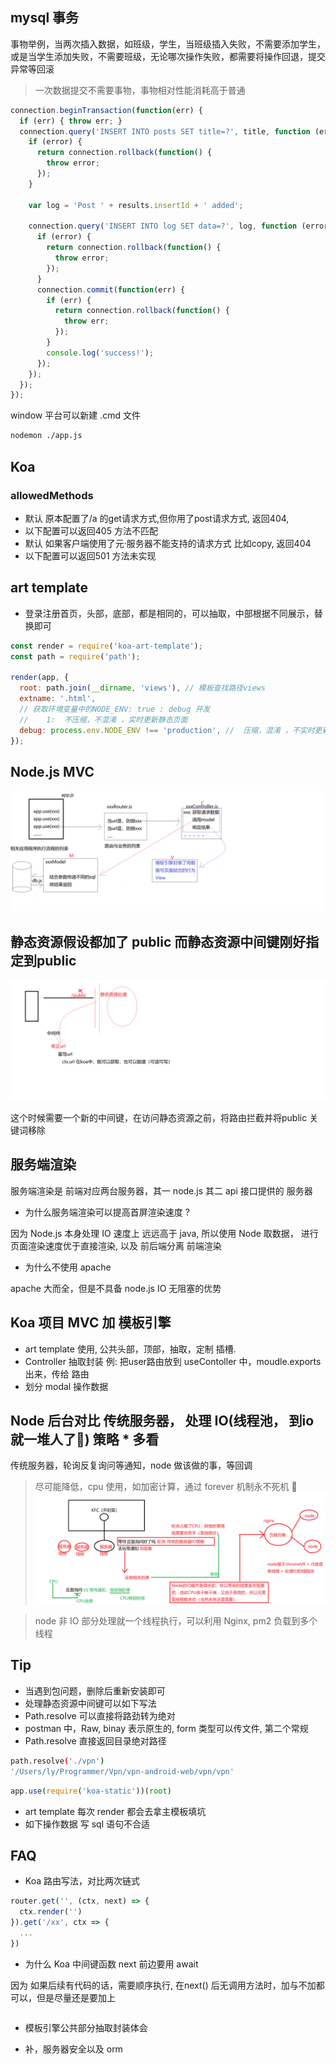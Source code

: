 

## mysql 事务

事物举例，当两次插入数据，如班级，学生，当班级插入失败，不需要添加学生，或是当学生添加失败，不需要班级，无论哪次操作失败，都需要将操作回退，提交异常等回滚

> 一次数据提交不需要事物，事物相对性能消耗高于普通

```js
connection.beginTransaction(function(err) {
  if (err) { throw err; }
  connection.query('INSERT INTO posts SET title=?', title, function (error, results, fields) {
    if (error) {
      return connection.rollback(function() {
        throw error;
      });
    }

    var log = 'Post ' + results.insertId + ' added';

    connection.query('INSERT INTO log SET data=?', log, function (error, results, fields) {
      if (error) {
        return connection.rollback(function() {
          throw error;
        });
      }
      connection.commit(function(err) {
        if (err) {
          return connection.rollback(function() {
            throw err;
          });
        }
        console.log('success!');
      });
    });
  });
});
```

window 平台可以新建 .cmd 文件

```sh
nodemon ./app.js
```

## Koa

### allowedMethods

- 默认 原本配置了/a 的get请求方式,但你用了post请求方式, 返回404,
- 以下配置可以返回405  方法不匹配
- 默认 如果客户端使用了元·服务器不能支持的请求方式 比如copy, 返回404
- 以下配置可以返回501  方法未实现

## art template

- 登录注册首页，头部，底部，都是相同的，可以抽取，中部根据不同展示，替换即可

```js
const render = require('koa-art-template');
const path = require('path');

render(app, {
  root: path.join(__dirname, 'views'), // 模板查找路径views
  extname: '.html',
  // 获取环境变量中的NODE_ENV: true : debug 开发
  //    1:  不压缩，不混淆 ，实时更新静态页面
  debug: process.env.NODE_ENV !== 'production', //  压缩，混淆 ，不实时更新静态页面
});

```

## Node.js MVC
![mvc](imgs/27/03_MVC.png)

## 静态资源假设都加了 public 而静态资源中间键刚好指定到public

![mvc](imgs/27/reset_public.png)

 这个时候需要一个新的中间键，在访问静态资源之前，将路由拦截并将public 关键词移除

 ## 服务端渲染

 服务端渲染是 前端对应两台服务器，其一 node.js 其二 api 接口提供的 服务器

- 为什么服务端渲染可以提高首屏渲染速度 ?

因为 Node.js 本身处理 IO 速度上 远远高于 java, 所以使用 Node 取数据， 进行页面渲染速度优于直接渲染, 以及 前后端分离 前端渲染

- 为什么不使用 apache

apache 大而全，但是不具备 node.js IO 无阻塞的优势

## Koa 项目 MVC 加 模板引擎

- art template 使用, 公共头部，顶部，抽取，定制 插槽.
- Controller 抽取封装
例: 把user路由放到 useContoller 中，moudle.exports 出来，传给 路由
- 划分 modal 操作数据

## Node 后台对比 传统服务器， 处理 IO(线程池， 到io就一堆人了) 策略 * 多看
传统服务器，轮询反复询问等通知，node 做该做的事，等回调

> 尽可能降低，cpu 使用，如加密计算，通过 forever 机制永不死机

![node_core_origin](imgs/27/04_node_core_origin.png)

> node 非 IO 部分处理就一个线程执行，可以利用 Nginx, pm2 负载到多个线程


## Tip

- 当遇到包问题，删除后重新安装即可
- 处理静态资源中间键可以如下写法
- Path.resolve 可以直接将路劲转为绝对
- postman 中，Raw, binay 表示原生的, form 类型可以传文件, 第二个常规
- Path.resolve 直接返回目录绝对路径
```bash
path.resolve('./vpn')
'/Users/ly/Programmer/Vpn/vpn-android-web/vpn/vpn'
```

```js
app.use(require('koa-static'))(root)
```
- art template 每次 render 都会去拿主模板填坑
- 如下操作数据 写 sql 语句不合适




## FAQ

- Koa 路由写法，对比两次链式

```js
router.get('', (ctx, next) => {
  ctx.render('')
}).get('/xx', ctx => {
  ...
})
```

- 为什么 Koa 中间键函数 next 前边要用 await

因为 如果后续有代码的话，需要顺序执行, 在next() 后无调用方法时，加与不加都可以，但是尽量还是要加上

```

```

- 模板引擎公共部分抽取封装体会

- 补，服务器安全以及 orm

